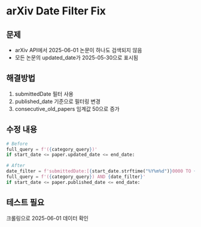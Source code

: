 # arXiv Date Filter Fix

## 문제
- arXiv API에서 2025-06-01 논문이 하나도 검색되지 않음
- 모든 논문의 updated_date가 2025-05-30으로 표시됨

## 해결방법
1. submittedDate 필터 사용
2. published_date 기준으로 필터링 변경
3. consecutive_old_papers 임계값 50으로 증가

## 수정 내용
```python
# Before
full_query = f'({category_query})'
if start_date <= paper.updated_date <= end_date:

# After  
date_filter = f'submittedDate:[{start_date.strftime("%Y%m%d")}0000 TO {end_date.strftime("%Y%m%d")}2359]'
full_query = f'({category_query}) AND {date_filter}'
if start_date <= paper.published_date <= end_date:
```

## 테스트 필요
크롤링으로 2025-06-01 데이터 확인

